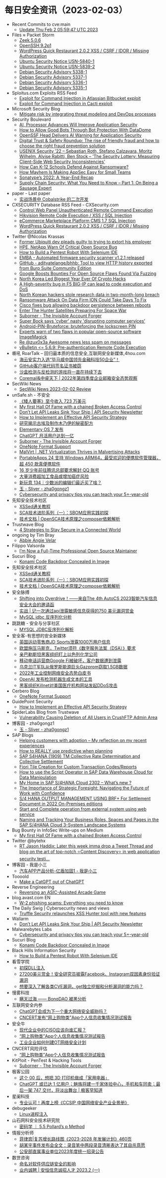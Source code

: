 # 每日安全资讯（2023-02-03）

- Recent Commits to cve:main
  - [Update Thu Feb  2 05:59:47 UTC 2023](https://github.com/trickest/cve/commit/f24df5e0bc28ba0c35275d8098bb734ef5f3681d)
- Files ≈ Packet Storm
  - [Zeek 5.0.6](https://packetstormsecurity.com/files/170844/zeek-5.0.6.tar.gz)
  - [OpenSSH 9.2p1](https://packetstormsecurity.com/files/170843/openssh-9.2p1.tar.gz)
  - [WordPress Quick Restaurant 2.0.2 XSS / CSRF / IDOR / Missing Authorization](https://packetstormsecurity.com/files/170842/wpquickrestaurant202-xssxsrfidor.txt)
  - [Ubuntu Security Notice USN-5840-1](https://packetstormsecurity.com/files/170841/USN-5840-1.txt)
  - [Ubuntu Security Notice USN-5839-2](https://packetstormsecurity.com/files/170840/USN-5839-2.txt)
  - [Debian Security Advisory 5338-1](https://packetstormsecurity.com/files/170839/dsa-5338-1.txt)
  - [Debian Security Advisory 5337-1](https://packetstormsecurity.com/files/170838/dsa-5337-1.txt)
  - [Debian Security Advisory 5336-1](https://packetstormsecurity.com/files/170837/dsa-5336-1.txt)
  - [Debian Security Advisory 5335-1](https://packetstormsecurity.com/files/170836/dsa-5335-1.txt)
- Sploitus.com Exploits RSS Feed
  - [Exploit for Command Injection in Atlassian Bitbucket exploit](https://sploitus.com/exploit?id=BF581D96-BC8F-5A20-9CD3-DA01799A1ED3&utm_source=rss&utm_medium=rss)
  - [Exploit for Command Injection in Cacti exploit](https://sploitus.com/exploit?id=CF63416C-DDCD-573B-B459-9B1461F1B057&utm_source=rss&utm_medium=rss)
- Microsoft Security Blog
  - [Mitigate risk by integrating threat modeling and DevOps processes](https://www.microsoft.com/en-us/security/blog/2023/02/02/mitigate-risk-by-integrating-threat-modeling-and-devops-processes/)
- Security Boulevard
  - [AI, Processor Advances Will Improve Application Security](https://securityboulevard.com/2023/02/ai-processor-advances-will-improve-application-security/)
  - [How to Allow Good Bots Through Bot Protection With DataDome](https://securityboulevard.com/2023/02/how-to-allow-good-bots-through-bot-protection-with-datadome/)
  - [OpenSSF Head Delivers AI Warning for Application Security](https://securityboulevard.com/2023/02/openssf-head-delivers-ai-warning-for-application-security/)
  - [Digital Trust & Safety Roundup: The rise of friendly fraud and how to choose the right fraud prevention solution](https://securityboulevard.com/2023/02/digital-trust-safety-roundup-the-rise-of-friendly-fraud-and-how-to-choose-the-right-fraud-prevention-solution/)
  - [USENIX Security ’22 – Sebastian Roth, Stefano Calzavara, Moritz Wilhelm, Alvise Rabitti,  Ben Stock – ‘The Security Lottery: Measuring Client-Side Web Security Inconsistencies’](https://securityboulevard.com/2023/02/usenix-security-22-sebastian-roth-stefano-calzavara-moritz-wilhelm-alvise-rabitti-ben-stock-the-security-lottery-measuring-client-side-web-security-inconsistencies/)
  - [How Can K-12 Schools Defend Against Ransomware?](https://securityboulevard.com/2023/02/how-can-k-12-schools-defend-against-ransomware/)
  - [How Mayhem Is Making AppSec Easy for Small Teams](https://securityboulevard.com/2023/02/how-mayhem-is-making-appsec-easy-for-small-teams/)
  - [Sonatype’s 2022: A Year-End Recap](https://securityboulevard.com/2023/02/sonatypes-2022-a-year-end-recap/)
  - [Supply Chain Security: What You Need to Know – Part 1: On Being a Sausage Expert](https://securityboulevard.com/2023/02/supply-chain-security-what-you-need-to-know-part-1-on-being-a-sausage-expert/)
- paper - Last paper
  - [实战场景中 Cobalstrike 的二次开发](https://paper.seebug.org/2046/)
- CXSECURITY Database RSS Feed - CXSecurity.com
  - [Control Web Panel Unauthenticated Remote Command Execution](https://cxsecurity.com/issue/WLB-2023020009)
  - [Hikvision Remote Code Execution / XSS / SQL Injection](https://cxsecurity.com/issue/WLB-2023020008)
  - [eCommerce Marketplace Platform CMS 1.7 SQL Injection](https://cxsecurity.com/issue/WLB-2023020007)
  - [WordPress Quick Restaurant 2.0.2 XSS / CSRF / IDOR / Missing Authorization](https://cxsecurity.com/issue/WLB-2023020006)
- Twitter @Nicolas Krassas
  - [Former Ubiquiti dev pleads guilty to trying to extort his employer](https://twitter.com/Dinosn/status/1621237508506877952)
  - [HPE, NetApp Warn Of Critical Open Source Bug](https://twitter.com/Dinosn/status/1621237375551561729)
  - [How to Build a Pentest Robot With Selenium IDE](https://twitter.com/Dinosn/status/1621220090011176961)
  - [EMBA - Automated firmware security scanner v1.2.1 released](https://twitter.com/Dinosn/status/1621220048705671168)
  - [GitHub - adityatelange/bhhb: Tool to view HTTP history exported from Burp Suite Community Edition](https://twitter.com/Dinosn/status/1621220000685064192)
  - [Google Boosts Bounties For Open Source Flaws Found Via Fuzzing](https://twitter.com/Dinosn/status/1621218959109275651)
  - [North Korea Led Biggest Year Ever Of Crypto Hacks](https://twitter.com/Dinosn/status/1621218633278971907)
  - [A High-severity bug in F5 BIG-IP can lead to code execution and DoS](https://twitter.com/Dinosn/status/1621218387522093057)
  - [North Korean hackers stole research data in two-month-long breach](https://twitter.com/Dinosn/status/1621218340671733761)
  - [Ransomware Attack On Data Firm ION Could Take Days To Fix](https://twitter.com/Dinosn/status/1621217158318460929)
  - [Cisco fixes bug allowing backdoor persistence between reboots](https://twitter.com/Dinosn/status/1621217048465444867)
  - [Enter The Hunter Satellites Preparing For Space War](https://twitter.com/Dinosn/status/1621217026525077505)
  - [Suborner - The Invisible Account Forger](https://twitter.com/Dinosn/status/1621176731808960513)
  - [Super Bock says 'cyber' nasty 'disrupting computer services'](https://twitter.com/Dinosn/status/1621175579642040325)
  - [Android-PIN-Bruteforce: bruteforcing the lockscreen PIN](https://twitter.com/Dinosn/status/1621174946788675591)
  - [Experts warn of two flaws in popular open-source software ImageMagick](https://twitter.com/Dinosn/status/1621153361923039244)
  - [Re @zux0x3a Awesome news less spam on messages](https://twitter.com/Dinosn/status/1621101313923629056)
  - [vBulletin <= 5.6.9: Pre-authentication Remote Code Execution](https://twitter.com/Dinosn/status/1621083871763922945)
- 嘶吼 RoarTalk – 回归最本质的信息安全,互联网安全新媒体,4hou.com
  - [海云安实力入选“毕马威中国领先金融科技50企业”！](https://www.4hou.com/posts/JXvJ)
  - [GitHub客户端代码签名证书被窃](https://www.4hou.com/posts/r7z4)
  - [沙盒检测与反检测的游戏将一直在持续下去](https://www.4hou.com/posts/xjDB)
  - [Coremail&amp;中睿天下 | 2022年第四季度企业邮箱安全态势观察](https://www.4hou.com/posts/BEkk)
- SecWiki News
  - [SecWiki News 2023-02-02 Review](http://www.sec-wiki.com/?2023-02-02)
- unSafe.sh - 不安全
  - [《矮人要塞》至今收入 723 万美元](https://buaq.net/go-147730.html)
  - [My first Hall Of Fame with a chained Broken Access Control](https://buaq.net/go-147719.html)
  - [Don’t Let API Leaks Sink Your Ship | API Security Newsletter](https://buaq.net/go-147718.html)
  - [How to Implement an Effective API Security Strategy](https://buaq.net/go-147720.html)
  - [研究揭示古埃及制作木乃伊的秘密配方](https://buaq.net/go-147731.html)
  - [Elementary OS 7 发布](https://buaq.net/go-147732.html)
  - [ChatGPT 月活用户达到一亿](https://buaq.net/go-147733.html)
  - [Suborner - The Invisible Account Forger](https://buaq.net/go-147713.html)
  - [OneNote Format Support](https://buaq.net/go-147711.html)
  - [MalVirt  | .NET Virtualization Thrives in Malvertising Attacks](https://buaq.net/go-147714.html)
  - [PortableApps 24 支持 Windows ARM64，最受欢迎的便携软件管理器，超 450 款真便携软件](https://buaq.net/go-147696.html)
  - [16 岁少年前往腾讯总部要求解封 QQ 账号](https://buaq.net/go-147734.html)
  - [大量消费超加工食品或增加癌症风险](https://buaq.net/go-147735.html)
  - [新玩意 134｜少数派的编辑们最近买了啥？](https://buaq.net/go-147705.html)
  - [玉 - Sliver - zha0gongz1](https://buaq.net/go-147706.html)
  - [Cybersecurity and privacy tips you can teach your 5+-year-old](https://buaq.net/go-147747.html)
- 先知安全技术社区
  - [XSSed通关教程](https://xz.aliyun.com/t/12100)
  - [SCA技术进阶系列（一）：SBOM应用实践初探](https://xz.aliyun.com/t/12099)
  - [技术文档 | OpenSCA技术原理之composer依赖解析](https://xz.aliyun.com/t/12098)
- Trustwave Blog
  - [4 Strategies to Stay Secure in a Connected World](https://www.trustwave.com/en-us/resources/blogs/trustwave-blog/4-strategies-to-stay-secure-in-a-connected-world/)
- ongoing by Tim Bray
  - [Abbie Angie Velar](https://www.tbray.org/ongoing/When/202x/2023/02/02/Abbie-Angie-Velar)
- Filippo Valsorda
  - [I’m Now a Full-Time Professional Open Source Maintainer](https://words.filippo.io/full-time-maintainer/)
- Sucuri Blog
  - [Konami Code Backdoor Concealed in Image](https://blog.sucuri.net/2023/02/konami-code-backdoor-concealed-in-image.html)
- 先知安全技术社区
  - [XSSed通关教程](https://xz.aliyun.com/t/12100)
  - [SCA技术进阶系列（一）：SBOM应用实践初探](https://xz.aliyun.com/t/12099)
  - [技术文档 | OpenSCA技术原理之composer依赖解析](https://xz.aliyun.com/t/12098)
- 安全脉搏
  - [Shifting into Overdrive！——来自The 4th AutoCS 2023智能汽车信息安全大会的邀请函](https://www.secpulse.com/archives/195322.html)
  - [实战 | 记一次通过api泄露敏感信息获得的750 美元漏洞赏金](https://www.secpulse.com/archives/195312.html)
  - [MySQL jdbc 反序列化分析](https://www.secpulse.com/archives/195290.html)
- 跳跳糖 - 安全与分享社区
  - [MYSQL JDBC反序列化解析](https://tttang.com/archive/1877/)
- 安全客-有思想的安全新媒体
  - [英国运动零售商JD Sports泄露1000万用户信息](https://www.anquanke.com/post/id/285943)
  - [欧盟施压马斯克，Twitter须符《数字服务法案（DSA）》要求](https://www.anquanke.com/post/id/285940)
  - [亲巴勒斯坦黑客组织盯上以色列化学公司](https://www.anquanke.com/post/id/285936)
  - [移动电话运营商Google Fi被破坏，客户数据遭到泄露](https://www.anquanke.com/post/id/285926)
  - [乌克兰IT军队从俄罗斯能源巨头Gazprom窃取1.5GB数据](https://www.anquanke.com/post/id/285923)
  - [2022年工业控制网络安全态势白皮书](https://www.anquanke.com/post/id/285772)
  - [OpenAI 发布检测机器生成文本的工具](https://www.anquanke.com/post/id/285920)
  - [黑客组织Killnet对美国医疗机构网站发起DDoS攻击](https://www.anquanke.com/post/id/285888)
- Cerbero Blog
  - [OneNote Format Support](https://blog.cerbero.io/?p=2516)
- GuidePoint Security
  - [How to Implement an Effective API Security Strategy](https://www.guidepointsecurity.com/blog/how-to-implement-an-effective-api-security-strategy/)
- SpiderLabs Blog from Trustwave
  - [Vulnerability Causing Deletion of All Users in CrushFTP Admin Area](https://www.trustwave.com/en-us/resources/blogs/spiderlabs-blog/vulnerability-causing-deletion-of-all-users-in-crushftp-admin-area/)
- 博客园 - zha0gongz1
  - [玉 - Sliver - zha0gongz1](https://www.cnblogs.com/H4ck3R-XiX/p/17080163.html)
- SAP Blogs
  - [Helping customers with adoption – My reflection on my recent experiences](https://blogs.sap.com/2023/02/02/helping-customers-with-adoption-my-reflection-on-my-recent-experiences/)
  - [How to REALLY use predictive when planning](https://blogs.sap.com/2023/02/02/how-to-really-use-predictive-when-planning/)
  - [SAP S4HANA (1909) TM Collective Rate Determination and Collective Settlement](https://blogs.sap.com/2023/02/02/sap-s4hana-1909-tm-collective-rate-determination-and-collective-settlement/)
  - [Fiori Tile Creation for Custom Transaction Codes/Reports](https://blogs.sap.com/2023/02/02/fiori-tile-creation-for-custom-transaction-codes-reports/)
  - [How to use the Script Operator in SAP Data Warehouse Cloud for Data Manipulation](https://blogs.sap.com/2023/02/02/how-to-use-the-script-operator-in-sap-data-warehouse-cloud-for-data-manipulation/)
  - [My Home in SAP S/4HANA Cloud 2302 – What’s new ?](https://blogs.sap.com/2023/02/02/my-home-in-sap-s-4hana-cloud-2302-whats-new/)
  - [The Importance of Strategic Foresight: Navigating the Future of Work with Confidence](https://blogs.sap.com/2023/02/02/the-importance-of-strategic-foresight-navigating-the-future-of-work-with-confidence/)
  - [S/4 HANA OUTPUT MANAGEMENT USING BRF+ For Settlement Document in 2022 On-Premises editions](https://blogs.sap.com/2023/02/02/s-4-hana-output-management-using-brf-for-settlement-document-in-2022-on-premises-editions/)
  - [Start and Complete operation from external system using web service](https://blogs.sap.com/2023/02/02/start-and-complete-operation-from-external-system-using-web-service/)
  - [Naming and Tracking Your Business Roles, Spaces and Pages in the SAP S/4HANA Cloud 3-System Landscape Systems](https://blogs.sap.com/2023/02/02/naming-and-tracking-your-business-roles-spaces-and-pages-in-the-sap-s-4hana-cloud-3-system-landscape-systems/)
- Bug Bounty in InfoSec Write-ups on Medium
  - [My first Hall Of Fame with a chained Broken Access Control](https://infosecwriteups.com/my-first-hall-of-fame-with-a-chained-broken-access-control-76f9e2e0e467?source=rss----7b722bfd1b8d--bug_bounty)
- Twitter @bytehx
  - [RT Jason Haddix: Later this week imma drop a Tweet Thread and blog on the art of top-notch ⭐️Content Discovery⭐️ in web application security testi...](https://twitter.com/Jhaddix/status/1621032165583765505)
- 博客园 - 我是小三
  - [汽车APP产品分析-亿盾加固1 - 我是小三](https://www.cnblogs.com/2014asm/p/17086523.html)
- Toooold
  - [Make a CatGPT out of ChatGPT](https://toooold.com/2023/02/02/cat_laser_chatgpt.html)
- Reverse Engineering
  - [Reversing an ASIC-Assisted Arcade Game](https://www.reddit.com/r/ReverseEngineering/comments/10rh2bd/reversing_an_asicassisted_arcade_game/)
- blog.avast.com EN
  - [W-2 phishing scams: Everything you need to know](https://blog.avast.com/w-2-phishing-scams)
- The Daily Swig | Cybersecurity news and views
  - [Truffle Security relaunches XSS Hunter tool with new features](https://portswigger.net/daily-swig/truffle-security-relaunches-xss-hunter-tool-with-new-features)
- Wallarm
  - [Don’t Let API Leaks Sink Your Ship | API Security Newsletter](https://lab.wallarm.com/january-2023-newsletter/)
- Malwarebytes Labs
  - [Cybersecurity and privacy tips you can teach your 5+-year-old](https://www.malwarebytes.com/blog/news/2023/02/cybersecurity-and-privacy-tips-you-can-teach-your-5-year-old)
- Sucuri Blog
  - [Konami Code Backdoor Concealed in Image](https://blog.sucuri.net/2023/02/konami-code-backdoor-concealed-in-image.html)
- Black Hills Information Security
  - [How to Build a Pentest Robot With Selenium IDE](https://www.blackhillsinfosec.com/how-to-build-a-pentest-robot-with-selenium-ide/)
- 看雪学院
  - [初探DLL注入](https://mp.weixin.qq.com/s?__biz=MjM5NTc2MDYxMw==&mid=2458493266&idx=1&sn=1105289534522f736c8ecb0ed7f47d2a&chksm=b18e91d886f918ce7bf0b33861b347cd93680c68d96e5043f6373fa35839a24b10e8df75cdd1&scene=58&subscene=0#rd)
  - [27200美元赏金！安全研究员披露Facebook、Instagram双因素身份验证漏洞](https://mp.weixin.qq.com/s?__biz=MjM5NTc2MDYxMw==&mid=2458493266&idx=2&sn=235736dba6bc7ec0d726a21754ba6044&chksm=b18e91d886f918ce6609c86f32d28f15abe1cf05e71e455b1886a598b1fdc97bcbf02b0aafc7&scene=58&subscene=0#rd)
  - [想要深入了解各类CVE漏洞，get独立挖掘和分析漏洞的能力吗？](https://mp.weixin.qq.com/s?__biz=MjM5NTc2MDYxMw==&mid=2458493266&idx=3&sn=f57dbd97a75dec34212f575d46218c05&chksm=b18e91d886f918ce45a58487474c53b78022ae54089a5b53da7407d2ce0af7113c3bf9d3d1fb&scene=58&subscene=0#rd)
- 慢雾科技
  - [瞒天过海 —— BonqDAO 被黑分析](https://mp.weixin.qq.com/s?__biz=MzU4ODQ3NTM2OA==&mid=2247496912&idx=1&sn=51626c406874ef0c3367bf1fbd55f75a&chksm=fdde8a57caa9034158cd1fcb92dc9ffcfc08371da28f1a0d647c9b9c980d658aa92dafd599c5&scene=58&subscene=0#rd)
- 互联网安全内参
  - [ChatGPT会成为下一个重大网络安全威胁吗？](https://mp.weixin.qq.com/s?__biz=MzI4NDY2MDMwMw==&mid=2247507682&idx=1&sn=fc7a51554d953932111f30db0a02bd97&chksm=ebfa99c2dc8d10d46ac266985cb29078acd50809b2ab36120a48ecf8489023d4b7e12f7da8f3&scene=58&subscene=0#rd)
  - [CNCERT发布“网上购物类”App个人信息收集情况测试报告](https://mp.weixin.qq.com/s?__biz=MzI4NDY2MDMwMw==&mid=2247507682&idx=2&sn=f8460a013308fb2b2d673390a73646b8&chksm=ebfa99c2dc8d10d4d13f0cc4104b8fbaa8e9b4dc4a5ecb5873d6a59ab47c0c378e2914f7757c&scene=58&subscene=0#rd)
- 安全牛
  - [现代企业中的CISO应该向谁汇报？](https://mp.weixin.qq.com/s?__biz=MjM5Njc3NjM4MA==&mid=2651121736&idx=1&sn=a41740a04d5e2b664f6ef4b2e331d39f&chksm=bd14589b8a63d18d09a6c0a19e0d05e650f391a4c5ccb6dc7dd8e301da45c7151a5398d69747&scene=58&subscene=0#rd)
  - [“网上购物类”App个人信息收集情况测试报告](https://mp.weixin.qq.com/s?__biz=MjM5Njc3NjM4MA==&mid=2651121736&idx=2&sn=685bb3da2c834c18ad87cee50ee38e4f&chksm=bd14589b8a63d18d3c5989924d1eb6ecfa78d18e016dc0392cb7a88e2f601bbc7f3cabc12baa&scene=58&subscene=0#rd)
  - [工业企业如何创建OT网络安全计划](https://mp.weixin.qq.com/s?__biz=MjM5Njc3NjM4MA==&mid=2651121736&idx=3&sn=6d5307ade6b590720b8b15f57e6d3cc4&chksm=bd14589b8a63d18d30f097254c6bf1d12571f8daf99199a51d2caa06e89c59d44a5ef1bfa077&scene=58&subscene=0#rd)
- CNCERT风险评估
  - [“网上购物类”App个人信息收集情况测试报告](https://mp.weixin.qq.com/s?__biz=MzIwNDk0MDgxMw==&mid=2247497948&idx=1&sn=3eff8b2a0bcaaf35bc1b80ab440077cc&chksm=973acbbea04d42a8f9049d58854e5445b46db6967e8412d1509ab9c45b5262b138a079448bb5&scene=58&subscene=0#rd)
- KitPloit - PenTest & Hacking Tools
  - [Suborner - The Invisible Account Forger](http://www.kitploit.com/2023/02/suborner-invisible-account-forger.html)
- 极客公园
  - [这个 00 后，想把 3D 打印机做成「家用电器」](https://mp.weixin.qq.com/s?__biz=MTMwNDMwODQ0MQ==&mid=2652982288&idx=1&sn=3fc03f06c3777dd6492dc631bedf6d44&chksm=7e5431a64923b8b055eca83fcdd04741992f2cc194972980de9397b1ecbc6d29a1b2beeb9149&scene=58&subscene=0#rd)
  - [ChatGPT 或已达 1 亿用户；魅族将建一千家体验中心，手机和车同卖；最后一架 747 交付，将淡出舞台 | 极客早知道](https://mp.weixin.qq.com/s?__biz=MTMwNDMwODQ0MQ==&mid=2652982274&idx=1&sn=79cd1bd3687eb2b4c531713893d3ad12&chksm=7e5431b44923b8a2e36e3570505ef28703b9072638d275ee043f8e9e0e035edff6660163daeb&scene=58&subscene=0#rd)
- 星阑科技
  - [专业认可！再度上榜《CCSIP 中国网络安全产业全景册》](https://mp.weixin.qq.com/s?__biz=Mzg5NjEyMjA5OQ==&mid=2247496967&idx=1&sn=365faa1f815f59f9614f8dfa3e3854c3&chksm=c007589bf770d18da031d6d11f97adfa9a6c354db231f6709c9a33725f015adef720920efa89&scene=58&subscene=0#rd)
- debugeeker
  - [Linux进程注入](https://mp.weixin.qq.com/s?__biz=MzU4NjY0NTExNA==&mid=2247488156&idx=1&sn=54483b86bec29cecaa82c668a1dd0963&chksm=fdf97989ca8ef09fcd9cae0f3ab1578868f0b8f1d1333e3a49fac6791f3d679ff63f00c9b534&scene=58&subscene=0#rd)
- 山石网科安全技术研究院
  - [密码学 ｜ 5.5 Pollard’s p Method](https://mp.weixin.qq.com/s?__biz=MzUzMDUxNTE1Mw==&mid=2247499789&idx=1&sn=ce0085129864fb94c86685a1a68ef648&chksm=fa5215b3cd259ca51f0e63a9f3d025040c8382cf7c097fcb26ffeee5c9d28ac58f42b7e84474&scene=58&subscene=0#rd)
- 情报分析师
  - [菲律宾|复苏增长路线图《2023-2028 年发展计划》460页](https://mp.weixin.qq.com/s?__biz=MzA3Mjc1MTkwOA==&mid=2650525154&idx=1&sn=07038ac9eb29695159ac60e6552c618f&chksm=8716e3a9b0616abf87fadd792171bfa07ead37c69906f096a9c6f1607eefde18a5f669905f34&scene=58&subscene=0#rd)
  - [胡某宇事件发布会全文：录音笔中两段录音清晰表达了其自杀意愿](https://mp.weixin.qq.com/s?__biz=MzA3Mjc1MTkwOA==&mid=2650525154&idx=2&sn=2acfb57f866e47f7b1317390875ac222&chksm=8716e3a9b0616abf790b31ce57f545a068b50c52f3999fdbbadd1fd8273e0c56320f4f9e65a0&scene=58&subscene=0#rd)
  - [公安部直属事业单位2023年度统一招录公告](https://mp.weixin.qq.com/s?__biz=MzA3Mjc1MTkwOA==&mid=2650525154&idx=3&sn=ed67ec9a1365283920cf24e21480402c&chksm=8716e3a9b0616abfaa4c64bb541fb46b229f9934a07d4a8f9881709e1b267296e00b4e96983e&scene=58&subscene=0#rd)
- 数世咨询
  - [命名对软件供应链安全的影响](https://mp.weixin.qq.com/s?__biz=MzkxNzA3MTgyNg==&mid=2247497054&idx=1&sn=a9367763410dc5e92a84a6f1e66300e7&chksm=c14487e3f6330ef52c30b8afbcbda395ec6893f0ff2e89415887d65fdb38fde70e8fe6fbc300&scene=58&subscene=0#rd)
  - [业内诚聘 | 安恒信息诚招人才 2023.2 (一)](https://mp.weixin.qq.com/s?__biz=MzkxNzA3MTgyNg==&mid=2247497054&idx=2&sn=ddd96cb52f38bc0f913497afbc4cee5c&chksm=c14487e3f6330ef5a2fad90bd6e1fecdb58bf0794a854e0bc5026bd2637c184dc7dce5ccb8a6&scene=58&subscene=0#rd)
